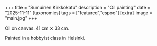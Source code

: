 +++
title = "Sumuinen Kirkkokatu"
description = "Oil painting"
date = "2025-11-11"
[taxonomies]
tags = ["featured","espoo"]
[extra]
image = "main.jpg"
+++

Oil on canvas. 41 cm ⨯ 33 cm.

Painted in a hobbyist class in Helsinki.
